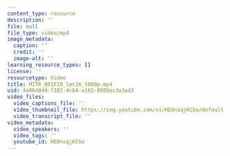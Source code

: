 ```yaml
---
content_type: resource
description: ''
file: null
file_type: video/mp4
image_metadata:
  caption: ''
  credit: ''
  image-alt: ''
learning_resource_types: []
license: ''
resourcetype: Video
title: MIT6_801F20_lec16_1080p.mp4
uid: 4a06d949-f182-4c64-a102-8805ec3a3ad3
video_files:
  video_captions_file: ''
  video_thumbnail_file: https://img.youtube.com/vi/HE0nsqjKCbo/default.jpg
  video_transcript_file: ''
video_metadata:
  video_speakers: ''
  video_tags: ''
  youtube_id: HE0nsqjKCbo
---
```

